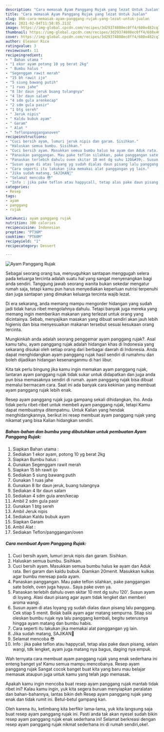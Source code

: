 ```yaml
---
description: "Cara memasak Ayam Panggang Rujak yang lezat Untuk Jualan"
title: "Cara memasak Ayam Panggang Rujak yang lezat Untuk Jualan"
slug: 866-cara-memasak-ayam-panggang-rujak-yang-lezat-untuk-jualan
date: 2021-02-04T11:58:05.213Z
image: https://img-global.cpcdn.com/recipes/3d29374808ec0ff4/680x482cq70/ayam-panggang-rujak-foto-resep-utama.jpg
thumbnail: https://img-global.cpcdn.com/recipes/3d29374808ec0ff4/680x482cq70/ayam-panggang-rujak-foto-resep-utama.jpg
cover: https://img-global.cpcdn.com/recipes/3d29374808ec0ff4/680x482cq70/ayam-panggang-rujak-foto-resep-utama.jpg
author: Eleanor Rice
ratingvalue: 3
reviewcount: 11
recipeingredient:
- " Bahan utama "
- "1 ekor ayam potong 10 yg berat 2kg"
- " Bumbu halus "
- "Segenggam rawit merah"
- "15 bh rawit ijo"
- "5 siung bawang putih"
- "1 ruas jahe"
- "8 lbr daun jeruk buang tulangnya"
- "4 lbr daun salam"
- "4 sdm gula arenkecap"
- "2 sdm gula pasir"
- "1 btg sereh"
- " Jeruk nipis"
- " Kaldu bubuk ayam"
- " Garam"
- " Alat "
- " Teflonpangganganoven"
recipeinstructions:
- "Cuci bersih ayam, lumuri jeruk nipis dan garam. Sisihkan."
- "Haluskan semua bumbu. Sisihkan."
- "Cuci bersih ayam. Masukkan semua bumbu halus ke ayam dan Aduk rata. Beri garam dan kaldu bubuk. Diamkan 20menit. Masukkan kulkas agar bumbu meresap pada ayam."
- "Panaskan panggangan. Mau pake teflon silahkan, pake panggangan sate boleh, oven juga hayuu.. Saya pake oven ya."
- "Panaskan terlebih dahulu oven skitar 10 mnt dg suhu 120&#39;. Susun ayam di loyang. Alasi daun pisang agar ayam tidak lengket dan memberi aroma wangi."
- "Susun ayam di atas loyang yg sudah dialas daun pisang lalu panggang. Cek stiap 5 menit. Bolak balik ayam agar matang sempurna. Stiap sisi oleskan bumbu rujak nya lalu panggang kembali, begitu seterusnya hingga ayam matang dan bumbu habis."
- "Cara seperti itu lakukan jika memakai alat panggangan yg lain."
- "Jika sudah matang, SAJIKAN🤤"
- "Selamat mencoba 😎"
- "Info : jika pake teflon atau happycall, tetap alas pake daun pisang, selain wangi, tdk lengket, ayam juga matang nya bagus, daging nya empuk."
categories:
- Resep
tags:
- ayam
- panggang
- rujak

katakunci: ayam panggang rujak 
nutrition: 300 calories
recipecuisine: Indonesian
preptime: "PT36M"
cooktime: "PT60M"
recipeyield: "1"
recipecategory: Dessert

---
```



![Ayam Panggang Rujak](https://img-global.cpcdn.com/recipes/3d29374808ec0ff4/680x482cq70/ayam-panggang-rujak-foto-resep-utama.jpg)

Sebagai seorang orang tua, menyuguhkan santapan menggugah selera pada keluarga tercinta adalah suatu hal yang sangat menyenangkan bagi anda sendiri. Tanggung jawab seorang  wanita bukan sekedar mengatur rumah saja, tetapi kamu pun harus menyediakan keperluan nutrisi terpenuhi dan juga santapan yang dimakan keluarga tercinta wajib lezat.

Di era  sekarang, anda memang mampu mengorder hidangan yang sudah jadi tidak harus ribet mengolahnya dahulu. Tetapi banyak juga mereka yang memang ingin memberikan makanan yang terlezat untuk orang yang dicintainya. Sebab, menyajikan masakan yang dibuat sendiri akan jauh lebih higienis dan bisa menyesuaikan makanan tersebut sesuai kesukaan orang tercinta. 



Mungkinkah anda adalah seorang penggemar ayam panggang rujak?. Asal kamu tahu, ayam panggang rujak adalah hidangan khas di Indonesia yang sekarang disukai oleh setiap orang dari berbagai daerah di Indonesia. Anda dapat menghidangkan ayam panggang rujak hasil sendiri di rumahmu dan boleh dijadikan hidangan kesenanganmu di hari libur.

Kita tak perlu bingung jika kamu ingin memakan ayam panggang rujak, lantaran ayam panggang rujak tidak sukar untuk didapatkan dan juga anda pun bisa memasaknya sendiri di rumah. ayam panggang rujak bisa dibuat memalui bermacam cara. Saat ini ada banyak cara kekinian yang membuat ayam panggang rujak lebih enak.

Resep ayam panggang rujak juga gampang sekali dihidangkan, lho. Anda tidak perlu ribet-ribet untuk membeli ayam panggang rujak, tetapi Kamu dapat membuatnya ditempatmu. Untuk Kalian yang hendak menghidangkannya, berikut ini resep membuat ayam panggang rujak yang nikamat yang bisa Kalian hidangkan sendiri.

<!--inarticleads1-->

##### Bahan-bahan dan bumbu yang dibutuhkan untuk pembuatan Ayam Panggang Rujak:

1. Siapkan  Bahan utama :
1. Sediakan 1 ekor ayam, potong 10 yg berat 2kg
1. Siapkan  Bumbu halus :
1. Gunakan Segenggam rawit merah
1. Siapkan 15 bh rawit ijo
1. Sediakan 5 siung bawang putih
1. Gunakan 1 ruas jahe
1. Gunakan 8 lbr daun jeruk, buang tulangnya
1. Sediakan 4 lbr daun salam
1. Sediakan 4 sdm gula aren/kecap
1. Ambil 2 sdm gula pasir
1. Gunakan 1 btg sereh
1. Ambil  Jeruk nipis
1. Sediakan  Kaldu bubuk ayam
1. Siapkan  Garam
1. Ambil  Alat :
1. Sediakan  Teflon/panggangan/oven




<!--inarticleads2-->

##### Cara membuat Ayam Panggang Rujak:

1. Cuci bersih ayam, lumuri jeruk nipis dan garam. Sisihkan.
1. Haluskan semua bumbu. Sisihkan.
1. Cuci bersih ayam. Masukkan semua bumbu halus ke ayam dan Aduk rata. Beri garam dan kaldu bubuk. Diamkan 20menit. Masukkan kulkas agar bumbu meresap pada ayam.
1. Panaskan panggangan. Mau pake teflon silahkan, pake panggangan sate boleh, oven juga hayuu.. Saya pake oven ya.
1. Panaskan terlebih dahulu oven skitar 10 mnt dg suhu 120&#39;. Susun ayam di loyang. Alasi daun pisang agar ayam tidak lengket dan memberi aroma wangi.
1. Susun ayam di atas loyang yg sudah dialas daun pisang lalu panggang. Cek stiap 5 menit. Bolak balik ayam agar matang sempurna. Stiap sisi oleskan bumbu rujak nya lalu panggang kembali, begitu seterusnya hingga ayam matang dan bumbu habis.
1. Cara seperti itu lakukan jika memakai alat panggangan yg lain.
1. Jika sudah matang, SAJIKAN🤤
1. Selamat mencoba 😎
1. Info : jika pake teflon atau happycall, tetap alas pake daun pisang, selain wangi, tdk lengket, ayam juga matang nya bagus, daging nya empuk.




Wah ternyata cara membuat ayam panggang rujak yang enak sederhana ini enteng banget ya! Kamu semua mampu mencobanya. Resep ayam panggang rujak Sangat cocok banget buat kita yang baru mau belajar memasak ataupun juga untuk kamu yang telah jago memasak.

Apakah kamu ingin mencoba buat resep ayam panggang rujak mantab tidak ribet ini? Kalau kamu ingin, yuk kita segera buruan menyiapkan peralatan dan bahan-bahannya, lantas bikin deh Resep ayam panggang rujak yang enak dan tidak rumit ini. Betul-betul gampang kan. 

Oleh karena itu, ketimbang kita berfikir lama-lama, yuk kita langsung saja buat resep ayam panggang rujak ini. Pasti anda tak akan nyesel sudah bikin resep ayam panggang rujak enak sederhana ini! Selamat berkreasi dengan resep ayam panggang rujak nikmat sederhana ini di rumah sendiri,oke!.

